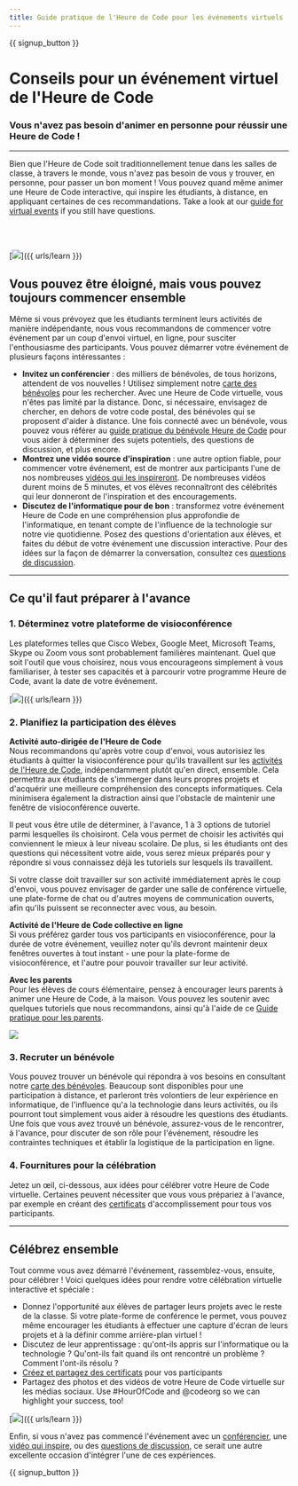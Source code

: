 ```yaml
---
title: Guide pratique de l'Heure de Code pour les événements virtuels
---
```


{{ signup_button }}

# Conseils pour un événement virtuel de l'Heure de Code

### Vous n'avez pas besoin d'animer en personne pour réussir une Heure de Code !

***

Bien que l'Heure de Code soit traditionnellement tenue dans les salles de classe, à travers le monde, vous n'avez pas besoin de vous y trouver, en personne, pour passer un bon moment ! Vous pouvez quand même animer une Heure de Code interactive, qui inspire les étudiants, à distance, en appliquant certaines de ces recommandations.  Take a look at our <a href="https://hourofcode.com/files/participation-guide-virtual.pdf">guide for virtual events</a> if you still have questions.

<br><br>

[<img src="/images/fit-600/Marketing/pexels-andrea-piacquadio-3762940.jpg
" />]({{ urls/learn }})

## Vous pouvez être éloigné, mais vous pouvez toujours commencer ensemble
Même si vous prévoyez que les étudiants terminent leurs activités de manière indépendante, nous vous recommandons de commencer votre événement par un coup d'envoi virtuel, en ligne, pour susciter l'enthousiasme des participants. Vous pouvez démarrer votre événement de plusieurs façons intéressantes : 

<ul>
<li><b>Invitez un conférencier</b> : des milliers de bénévoles, de tous horizons, attendent de vos nouvelles ! Utilisez simplement notre <a href="https://code.org/volunteer/local">carte des bénévoles</a> pour les rechercher. Avec une Heure de Code virtuelle, vous n'êtes pas limité par la distance. Donc, si nécessaire, envisagez de chercher, en dehors de votre code postal, des bénévoles qui se proposent d'aider à distance. Une fois connecté avec un bénévole, vous pouvez vous référer au <a href="http://hourofcode.com/us/how-to/volunteers">guide pratique du bénévole Heure de Code</a> pour vous aider à déterminer des sujets potentiels, des questions de discussion, et plus encore.</li> 
<li><b>Montrez une vidéo source d'inspiration</b> : une autre option fiable, pour commencer votre événement, est de montrer aux participants l'une de nos nombreuses <a href="http://hourofcode.com/us/promote/resources#videos">vidéos qui les inspireront</a>. De nombreuses vidéos durent moins de 5 minutes, et vos élèves reconnaîtront des célébrités qui leur donneront de l'inspiration et des encouragements.</li> 
<li><b>Discutez de l'informatique pour de bon</b> : transformez votre événement Heure de Code en une compréhension plus approfondie de l'informatique, en tenant compte de l'influence de la technologie sur notre vie quotidienne. Posez des questions d'orientation aux élèves, et faites du début de votre événement une discussion interactive. Pour des idées sur la façon de démarrer la conversation, consultez ces <a href="https://code.org/csforgood#prompts">questions de discussion</a>.</li>
</ul>

---

## Ce qu'il faut préparer à l'avance

### 1. Déterminez votre plateforme de visioconférence
Les plateformes telles que Cisco Webex, Google Meet, Microsoft Teams, Skype ou Zoom vous sont probablement familières maintenant. Quel que soit l'outil que vous choisirez, nous vous encourageons simplement à vous familiariser, à tester ses capacités et à parcourir votre programme Heure de Code, avant la date de votre événement.

[<img src="/images/fit-600/Marketing/photo-of-boy-video-calling-with-a-woman-4145197.jpg" />]({{ urls/learn }})

### 2. Planifiez la participation des élèves
**Activité auto-dirigée de l'Heure de Code**<br> Nous recommandons qu'après votre coup d'envoi, vous autorisiez les étudiants à quitter la visioconférence pour qu'ils travaillent sur les <a href="https://hourofcode.com/us/learn" mark= "crwd-mark">activités de l'Heure de Code</a>, indépendamment plutôt qu'en direct, ensemble. Cela permettra aux étudiants de s'immerger dans leurs propres projets et d'acquérir une meilleure compréhension des concepts informatiques. Cela minimisera également la distraction ainsi que l'obstacle de maintenir une fenêtre de visioconférence ouverte.

Il peut vous être utile de déterminer, à l'avance, 1 à 3 options de tutoriel parmi lesquelles ils choisiront. Cela vous permet de choisir les activités qui conviennent le mieux à leur niveau scolaire. De plus, si les étudiants ont des questions qui nécessitent votre aide, vous serez mieux préparés pour y répondre si vous connaissez déjà les tutoriels sur lesquels ils travaillent.

Si votre classe doit travailler sur son activité immédiatement après le coup d'envoi, vous pouvez envisager de garder une salle de conférence virtuelle, une plate-forme de chat ou d'autres moyens de communication ouverts, afin qu'ils puissent se reconnecter avec vous, au besoin.

**Activité de l'Heure de Code collective en ligne**<br>Si vous préférez garder tous vos participants en visioconférence, pour la durée de votre événement, veuillez noter qu'ils devront maintenir deux fenêtres ouvertes à tout instant - une pour la plate-forme de visioconférence, et l'autre pour pouvoir travailler sur leur activité.

**Avec les parents**<br>Pour les élèves de cours élémentaire, pensez à encourager leurs parents à animer une Heure de Code, à la maison. Vous pouvez les soutenir avec quelques tutoriels que nous recommandons, ainsi qu'à l'aide de ce <a href="https://hourofcode.com/us/how-to/parents" mark= "crwd-mark">Guide pratique pour les parents</a>.

[<img src="/images/fit-600/Marketing//happy-father-and-child-browsing-laptop-in-bedroom-4545778.jpg
" />](https://hourofcode.com/us/how-to/parents)

### 3. Recruter un bénévole
Vous pouvez trouver un bénévole qui répondra à vos besoins en consultant notre <a href="https://code.org/volunteer/local" mark= "crwd-mark">carte des bénévoles</a>. Beaucoup sont disponibles pour une participation à distance, et parleront très volontiers de leur expérience en informatique, de l'influence qu'a la technologie dans leurs activités, ou ils pourront tout simplement vous aider à résoudre les questions des étudiants. Une fois que vous avez trouvé un bénévole, assurez-vous de le rencontrer, à l'avance, pour discuter de son rôle pour l'événement, résoudre les contraintes techniques et établir la logistique de la participation en ligne.

### 4. Fournitures pour la célébration
Jetez un œil, ci-dessous, aux idées pour célébrer votre Heure de Code virtuelle. Certaines peuvent nécessiter que vous vous prépariez à l'avance, par exemple en créant des <a href="https://code.org/certificates">certificats</a> d'accomplissement pour tous vos participants.

---

## Célébrez ensemble

Tout comme vous avez démarré l'événement, rassemblez-vous, ensuite, pour célébrer ! Voici quelques idées pour rendre votre célébration virtuelle interactive et spéciale :

- Donnez l'opportunité aux élèves de partager leurs projets avec le reste de la classe. Si votre plate-forme de conférence le permet, vous pouvez même encourager les étudiants à effectuer une capture d'écran de leurs projets et à la définir comme arrière-plan virtuel !
- Discutez de leur apprentissage : qu'ont-ils appris sur l'informatique ou la technologie ? Qu'ont-ils fait quand ils ont rencontré un problème ? Comment l'ont-ils résolu ?
- <a href="https://code.org/certificates" marque="crwd-marque">Créez et partagez des certificats</a> pour vos participants
- Partagez des photos et des vidéos de votre Heure de Code virtuelle sur les médias sociaux. Use #HourOfCode and @codeorg so we can highlight your success, too!

[<img src="/images/fit-600/Marketing/g8TUlHzF.jpeg" />]({{ urls/learn }})

Enfin, si vous n'avez pas commencé l'événement avec un <a href="https://code.org/volunteer/local">conférencier</a>, une <a href = "https://hourofcode.com/us/promote/resources#" mark= "crwd-mark">vidéo qui inspire</a>, ou des <a href="https://code.org/csforgood#prompts">questions de discussion</a>, ce serait une autre excellente occasion d'intégrer l'une de ces expériences.

{{ signup_button }}
